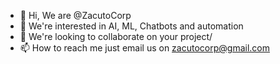 - 👋 Hi, We are @ZacutoCorp
- 👀 We're interested in AI, ML, Chatbots and automation
- 💞️ We're looking to collaborate on your project/
- 📫 How to reach me just email us on zacutocorp@gmail.com

<!---
ZacutoCorp/ZacutoCorp is a ✨ special ✨ repository because its `README.md` (this file) appears on your GitHub profile.
You can click the Preview link to take a look at your changes.
--->
